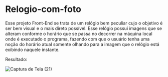 # Relogio-com-foto
Esse projeto Front-End se trata de um relógio bem peculiar cujo o objetivo é ser bem visual e o mais 
direto possível. Esse relógio possui imagens que se alteram conforme o horário que se passa no decorrer
na máquina local onde é executado o programa, fazendo com que o usuário tenha uma noção do horário atual 
somente olhando para a imagem que o relógio está exibindo naquele instante.

Resultado:

![Captura de Tela (21)](https://github.com/ValdsonSilva/Relogio-com-foto/assets/124847216/367e85d3-8f08-4d2b-82d9-4840a40c4776)
